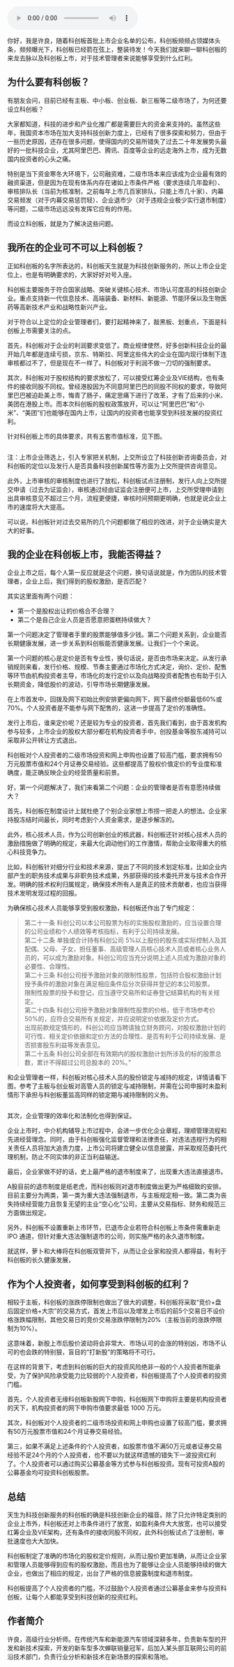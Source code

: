 <audio title="第207讲 _ 许良：科创板来了，我该怎么办？" src="https://static001.geekbang.org/resource/audio/05/11/057e069291a765b6bc36c9c1cb780b11.mp3" controls="controls"></audio> 
<p>你好，我是许良，随着科创板首批上市企业名单的公布，科创板频频占领媒体头条，频频曝光下，科创板已经箭在弦上，整装待发！今天我们就来聊一聊科创板的来龙去脉以及科创板上市，对于技术管理者来说能够享受到什么红利。</p><h2>为什么要有科创板？</h2><p>有朋友会问，目前已经有主板、中小板、创业板、新三板等二级市场了，为何还要设立科创板？</p><p>大家都知道，科技的进步和产业化推广都是需要巨大的资金来支持的。虽然这些年，我国资本市场在加大支持科技创新力度上，已经有了很多探索和努力，但由于一些历史原因，还存在很多问题，使得国内的交易所错失了过去二十年发展势头最好的一批科技企业，尤其阿里巴巴、腾讯、百度等企业的远走海外上市，成为无数国内投资者的心头之痛。</p><p>特别是当下资金寒冬大环境下，公司融资难，二级市场本来应该成为企业最有效的融资渠道，但是因为在现有体系内存在诸如上市条件严格（要求连续几年盈利）、审核排队长（当前为核准制，之前每年上市几百家排队，只能上市几十家）、内幕交易频发（对于内幕交易惩罚轻）、企业退市少（对于违规企业极少实行退市制度）等问题，二级市场远远没有发挥它应有的作用。</p><p>而设立科创板，就是为了解决这些问题。</p><h2>我所在的企业可不可以上科创板？</h2><!-- [[[read_end]]] --><p>正如科创板的名字所表达的，科创板天生就是为科技创新服务的，所以上市企业定位上，也是有明确要求的，大家好好对号入座。</p><p>科创板主要服务于符合国家战略、突破关键核心技术、市场认可度高的科技创新企业。重点支持新一代信息技术、高端装备、新材料、新能源、节能环保以及生物医药等高新技术产业和战略性新兴产业。</p><p>对于符合以上定位的企业管理者们，要打起精神来了，敲黑板、划重点，下面是科创板上市需要关注的点。</p><p>首先，科创板对于企业的利润要求变低了。商业规律使然，好多创新科技企业的最开始几年都是连续亏损，京东、特斯拉、阿里这些伟大的企业在国内现行体制下连审核都过不了，但是现在不一样了。科创板对于利润不做一刀切的强制要求。</p><p>其次，科创板对于股权结构的要求放松了，可以接受红筹企业及VIE结构，也有条件的接收同股不同权。曾经港股因为不同意阿里巴巴的同股不同权的要求，导致阿里巴巴被迫赴美上市，悔青了肠子，痛定思痛下进行了改革，才有了后来的小米、美团在港股上市。而本次科创板的股权政策放开，可以让“阿里巴巴”和“小米”、“美团”们也能够在国内上市，让国内的投资者也能享受到科技发展的投资红利。</p><p>针对科创板上市的具体要求，共有五套市值标准，见下图。</p><p><img src="https://static001.geekbang.org/resource/image/92/e3/92b01bf386f2c1047c4bd3e2921d43e3.jpg" alt=""></p><p>注：上市企业筛选上，引入专家把关机制，上交所设立了科技创新咨询委员会，对科创板的定位以及发行人是否具备科技创新属性等方面为上交所提供咨询意见。</p><p>此外，上市审核的审核制度也进行了放松，科创板试点注册制，发行人向上交所提交申请（过去为证监会），审核通过经由证监会注册便可上市，上交所受理申请到出具审核意见不超过三个月，流程更便捷，审核时间预期更明确，也就是说企业上市的速度将大大提高。</p><p>可以说，科创板针对过去交易所的几个问题都做了相应的改进，对于企业确实是大大的好事。</p><h2>我的企业在科创板上市，我能否得益？</h2><p>企业上市之后，每个人第一反应就是这个问题，换句话说就是，作为团队的技术管理者，企业上后，我们得到的股权激励，是否匹配？</p><p>其实这里面有两个问题：</p><ul>
<li>第一个是股权出让的价格合不合理？</li>
<li>第二个是自己企业人员是否愿意把蛋糕持续做大？</li>
</ul><p>第一个问题决定了管理者手里的股票能够值多少钱。第二个问题关系到，企业能否长期健康发展，进一步关系到科创板能否健康发展。让我们一个个来说。</p><p>第一个问题的核心是定价是否有专业性，换句话说，是否由市场来决定。从发行承销规则来看，发行价格、规模、节奏主要通过市场化方式决定，询价、定价、配售等环节由机构投资者主导，市场化的发行定价以及向战略投资者配售也有助于引入长期资金，降低股价的波动，引导市场长期健康发展。</p><p>在上市首发中，回拨及网下初始比例安排更偏向网下，网下最终份额最低60%或70%。个人投资者是不能参与网下配售的，这进一步提高了定价的准确性。</p><p>发行上市后，谁来定价呢？还是较为专业的投资者，首先我们看到，由于首发机构参与较多，上市企业的股权大部分都在机构投资者手中，创投基金等股东减持可以采取非公开转让方式退出。</p><p>科创板对个人投资者的二级市场投资和网上申购也设置了较高门槛，要求拥有50 万元股票市值和24个月证券交易经验。这些都提高了股权价值定价的专业度和准确度，能正确反映企业的经营质量和前景。</p><p>好，第一个问题解决了，我们来看第二个问题：企业的管理者是否有意愿持续做大？</p><p>首先，科创板在制度设计上就杜绝了个别企业家想上市捞一把走人的想法。企业家持股冻结时间最长，同时考虑到个人资金需求，是逐步解冻的。</p><p>此外，核心技术人员，作为公司创新创业的核武器，科创板还针对核心技术人员的激励措施做了明确的规定，来最大化调动他们的工作激情，帮助企业取得重大的核心科技竞争力。</p><p>比如，科创板针对细分行业和技术来源，提出了不同的技术划定标准，比如企业内部产生的职务技术成果与非职务技术成果，外部获得的技术委托开发与技术合作开发。明确的技术权利归属规定，确保技术所有人是真正的技术贡献者，也应当获得技术发明发现过程的回报。</p><p>为确保核心技术人员能够享受到股权激励，科创板还作出了专门规定：</p><blockquote>
<p>第二十一条 科创公司以本公司股票为标的实施股权激励的，应当设置合理的公司业绩和个人绩效等考核指标，有利于公司持续发展。<br>
第二十二条 单独或合计持有科创公司 5%以上股份的股东或实际控制人及其配偶、父母、子女，担任董事、高级管理人员核心技术人员或者核心业务人员的，可以成为激励对象。科创公司应当充分说明上述人员成为激励对象的必要性、合理性。<br>
第二十三条 科创公司授予激励对象的限制性股票，包括符合股权激励计划授予条件的激励对象在满足相应条件后分次获得并登记的本公司股票。<br>
限制性股票的授予和登记，应当遵守交易所和证券登记结算机构的有关规定。<br>
第二十四条 科创公司授予激励对象限制性股票的价格，低于市场参考价 50%的，应符合交易所有关规定，并应说明定价依据及定价方式。<br>
出现前款规定情形的，科创公司应当聘请独立财务顾问，对股权激励计划的可行性、相关定价依据和定价方法的合理性、是否有利于公司持续发展、是否损害股东利益等发表意见。<br>
第二十五条 科创公司全部在有效期内的股权激励计划所涉及的标的股票总数，累计不得超过公司总股本的 20%。”</p>
</blockquote><p>和企业管理者一样，科创板对核心技术人员的股份锁定与减持的规定，详情请看下图，参考了主板与创业板对高管人员的锁定与减持限制，并需在公司申报时未盈利情形下承担与科创板董监高同样的锁定期与减持限制的义务。</p><p><img src="https://static001.geekbang.org/resource/image/43/86/43f6e5c2140aded11447042268b9ca86.jpg" alt=""></p><p>其次，企业管理的效率化和法制化也得到保证。</p><p>企业上市时，中介机构辅导上市过程中，会进一步优化企业章程，理顺管理流程和先进经营理念。同时，由于科创板强化监督管理和法律责任，对违法违规行为的相关责任人员将加大追责力度，上市公司将建立健全以信息披露，并采取规范委托代理机制，防止不同实体的非正当利益输送。</p><p>最后，企业家做不好的话，史上最严格的退市制度来了，出现重大违法直接退市。</p><p>A股目前的退市制度是纸老虎，而科创板则对退市制度做出更为严格细致的安排。目前主要分为两类，第一类为重大违法强制退市，与主板规定相一致。第二类为丧失持续经营能力且恢复无望的主业“空心化”公司，主要从交易指标、财务和规范三方面做出规定。</p><p>另外，科创板不设置重新上市环节，已退市企业若符合科创板上市条件需重新走IPO 通道，但针对重大违法强制退市的公司，则实施严格的永久退市制度。</p><p>就这样，萝卜和大棒将在科创板双管并下，从而让企业家和投资人都得益，有利于科创板的长久健康发展，</p><h2>作为个人投资者，如何享受到科创板的红利？</h2><p>相较于主板，科创板的涨跌停限制也做出了很大的调整，科创板将采取“竞价+盘后固定价格+大宗”的交易方式，首发上市后以及增发上市后的前5个交易日不设价格涨跌幅限制，其他交易日的竞价交易涨跌停限制为20%（主板当前的涨跌停限制为10%）。</p><p>这意味着，新股上市后股价波动将会非常大、市场认可的会涨的特别凶，市场不认可的也会跌的特别狠，盲目的“打新股”的策略将不可行。</p><p>在这样的背景下，考虑到科创板的巨大的投资风险绝非一般的个人投资者所能承受，为了保护风险承受能力比较弱的个人投资者，科创板提高了个人投资者的投资门槛。</p><p>首先，个人投资者无缘科创板新股网下申购，科创板网下申购将主要是机构投资者的天下，机构投资者的网下申购市值要求最低 1000 万元。</p><p>其次，科创板对个人投资者的二级市场投资和网上申购也设置了较高门槛，要求拥有50万元股票市值和24个月证券交易经验。</p><p>第三，如果不满足上述条件的个人投资者，如股票市值不满50万元或者证券交易经验不足24个月的个人投资者，也不要以为就这样遗憾的错失下一波投资红利了。个人投资者可以通过购买公募基金等方式参与科创板投资。现有可投资A股的公募基金均可投资科创板股票。</p><h2>总结</h2><p>天生为科技创新服务的科创板的确是科技创新企业的福音。除了只允许特定类别的企业上市外，科创板还对上市条件进行了放宽，如盈利条件大大放宽，也可以接受红筹企业及VIE架构，还有条件的接收同股不同权，此外科创板试点了注册制，审批速度也大大加快。</p><p>科创板制定了准确的市场化的股权定价规则，从而让股价更加准确，从而让企业家和管理人员能够得到应有的股权激励，而且也为了能够让企业人员能够持续的做大企业，也做出了相应的规定，出台了严格的信息披露制度和退市制度。</p><p>科创板提高了个人投资者的门槛，不过鼓励个人投资者通过公募基金来参与投资科创板，让每个人都能享受到科技创新的投资红利。</p><h2>作者简介</h2><p>许良，高级行业分析师。在传统汽车和新能源汽车领域深耕多年，负责新车型的开发和新技术探索，开发的新车型多次蝉联销量冠军，后加入某头部互联网公司的前沿技术部门，负责行业分析和新技术在新场景的探索和落地。</p><p></p>